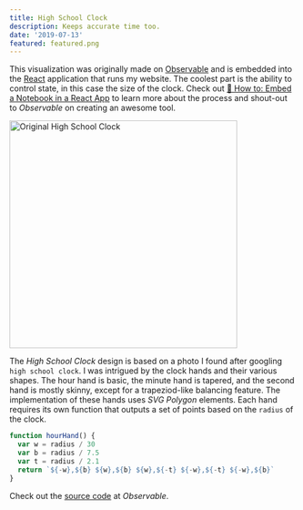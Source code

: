```yaml
---
title: High School Clock
description: Keeps accurate time too.
date: '2019-07-13'
featured: featured.png
---
```


This visualization was originally made on [Observable](https://observablehq.com) and is embedded into the [React](https://reactjs.org) application that runs my website. The coolest part is the ability to control state, in this case the size of the clock. Check out [🤔 How to: Embed a Notebook in a React App](https://observablehq.com/@observablehq/how-to-embed-a-notebook-in-a-react-app) to learn more about the process and shout-out to _Observable_ on creating an awesome tool.

<div class='center'>
  <img width='400' src="https://observable-notebooks.s3-us-west-1.amazonaws.com/high-school-clock/clock.jpg" alt="Original High School Clock">
</div>

The _High School Clock_ design is based on a photo I found after googling `high school clock`. I was intrigued by the clock hands and their various shapes. The hour hand is basic, the minute hand is tapered, and the second hand is mostly skinny, except for a trapeziod-like balancing feature. The implementation of these hands uses _SVG Polygon_ elements. Each hand requires its own function that outputs a set of points based on the `radius` of the clock.

```js
function hourHand() {
  var w = radius / 30
  var b = radius / 7.5
  var t = radius / 2.1
  return `${-w},${b} ${w},${b} ${w},${-t} ${-w},${-t} ${-w},${b}`
}
```

Check out the [source code](https://observablehq.com/@benjaminadk/high-school-clock) at _Observable_.
